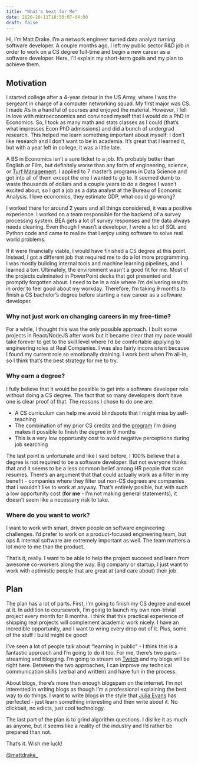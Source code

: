 ```yaml
---
title: "What's Next for Me"
date: 2020-10-11T18:50:07-04:00
draft: false
---
```


Hi, I’m Matt Drake. I’m a network engineer turned data analyst _turning_
software developer. A couple months ago, I left my public sector R&D job in
order to work on a CS degree full-time and begin a new career as a software
developer. Here, I'll explain my short-term goals and my plan to achieve them.

## Motivation

I started college after a 4-year detour in the US Army, where I was the
sergeant in charge of a computer networking squad. My first major was CS. I
made A’s in a handful of courses and enjoyed the material. However, I fell in
love with microeconomics and convinced myself that I would do a PhD in
Economics. So, I took as many math and stats classes as I could (that’s what
impresses Econ PhD admissions) and did a bunch of undergrad research. This
helped me learn something important about myself: I don’t like research and I
don’t want to be in academia. It’s great that I learned it, but with a year
left in college, it was a little late.

A BS in Economics isn’t a sure ticket to a job. It’s probably better than
English or Film, but definitely worse than any form of engineering, science, or
[Turf
Management](https://harvest.cals.ncsu.edu/agricultural-institute/students/?p=12902).
I applied to 7 master’s programs in Data Science and got into all of them
except the one I wanted to go to. It seemed dumb to waste thousands of dollars
and a couple years to do a degree I wasn’t excited about, so I got a job as a
data analyst at the Bureau of Economic Analysis. I love economics, they
estimate GDP, what could go wrong?

I worked there for around 2 years and all things considered, it was a positive
experience. I worked on a team responsible for the backend of a survey
processing system. BEA gets a lot of survey responses and the data always needs
cleaning. Even though I wasn’t a developer, I wrote a lot of SQL and Python
code and came to realize that I enjoy using software to solve real world
problems.

If it were financially viable, I would have finished a CS degree at this point.
Instead, I got a different job that required me to do a lot more programming. I
was mostly building internal tools and machine learning pipelines, and I
learned a ton. Ultimately, the environment wasn’t a good fit for me. Most of
the projects culminated in PowerPoint decks that got presented and promptly
forgotten about. I need to be in a role where I’m delivering results in order
to feel good about my workday. Therefore, I’m taking 9 months to finish a CS
bachelor’s degree before starting a new career as a software developer.

### Why not just work on changing careers in my free-time?

For a while, I thought this was the only possible approach. I built some
projects in React/NodeJS after work but it became clear that my pace would take
forever to get to the skill level where I’d be comfortable applying to
engineering roles at Real Companies. I was also fairly inconsistent because I
found my current role so emotionally draining. I work best when I’m all-in, so
I think that’s the best strategy for me to try.

### Why earn a degree?

I fully believe that it would be possible to get into a software developer role
without doing a CS degree. The fact that so many developers don’t have one is
clear proof of that. The reasons I chose to do one are:

- A CS curriculum can help me avoid blindspots that I might miss by
  self-teaching
- The combination of my prior CS credits and the
  [program](https://eecs.oregonstate.edu/academic/online-cs-postbacc) I’m doing
  makes it possible to finish the degree in 9 months
- This is a very low opportunity cost to avoid negative perceptions during job
  searching

The last point is unfortunate and like I said before, I 100% believe that a
degree is not required to be a software developer. But not everyone thinks that
and it seems to be a less common belief among HR people that scan resumes.
There’s an argument that that could actually work as a filter in my benefit -
companies where they filter out non-CS degrees are companies that I wouldn’t
like to work at anyway. That’s entirely posible, but with such a low
opportunity cost (**for me** - I’m not making general statements), it doesn’t
seem like a necessary risk to take.

### Where do you want to work?

I want to work with smart, driven people on software engineering challenges.
I’d prefer to work on a product-focused engineering team, but ops & internal
software are extremely important as well. The team matters a lot more to me
than the product.

That’s it, really. I want to be able to help the project succeed and learn from
awesome co-workers along the way. Big company or startup, I just want to work
with optimistic people that are great at (and care about) their job.

## Plan

The plan has a lot of parts. First, I’m going to finish my CS degree and excel
at it. In addition to coursework, I’m going to launch my own non-trivial
project every month for 8 months. I think that this practical experience of
shipping real projects will complement academic work nicely. I have an
incredible opportunity, and I want to wring every drop out of it. Plus, some of
the stuff I build might be good!

I’ve seen a lot of people talk about “learning in public” - I think this is a
fantastic approach and I’m going to do it too. For me, there’s two parts -
streaming and blogging. I’m going to stream on
[Twitch](https://twitch.tv/mdrakedev) and my blogs will be right here. Between
the two approaches, I can improve my technical communication skills (verbal and
written) and have fun in the process.

About blogs, there’s more than enough blogspam on the internet. I’m not
interested in writing blogs as though I’m a professional explaining the best
way to do things. I want to write blogs in the style that [Julia
Evans](https://jvns.ca) has perfected - just learn something interesting and
then write about it. No clickbait, no edicts, just cool technology.

The last part of the plan is to grind algorithm questions. I dislike it as much
as anyone, but it seems like a reality of the industry and I’d rather be
prepared than not.

That’s it. Wish me luck!

[@mattdrake\_](https://twitter.com/mattdrake_)
